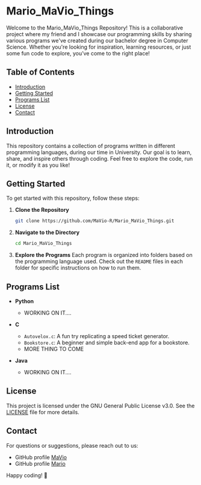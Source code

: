 # Mario_MaVio_Things

Welcome to the Mario_MaVio_Things Repository! This is a collaborative project where my friend and I showcase our programming skills by sharing various programs we've created during our bachelor degree in    Computer Science. Whether you're looking for inspiration, learning resources, or just some fun code to explore, you’ve come to the right place!

## Table of Contents

- [Introduction](#introduction)
- [Getting Started](#getting-started)
- [Programs List](#programs-list)
- [License](#license)
- [Contact](#contact)

## Introduction

This repository contains a collection of programs written in different programming languages, during our time in University. Our goal is to learn, share, and inspire others through coding. Feel free to explore the code, run it, or modify it as you like!

## Getting Started

To get started with this repository, follow these steps:

1. **Clone the Repository**
   ```bash
   git clone https://github.com/MaVio-R/Mario_MaVio_Things.git
   ```
2. **Navigate to the Directory**
   ```bash
   cd Mario_MaVio_Things
   ```
3. **Explore the Programs**
   Each program is organized into folders based on the programming language used. Check out the `README` files in each folder for specific instructions on how to run them.

## Programs List

- **Python**
  - WORKING ON IT....

- **C**
  - `Autovelox.c`: A fun try replicating a speed ticket generator.
  - `Bookstore.c`: A beginner and simple back-end app for a bookstore.
  - MORE THING TO COME

- **Java**
  - WORKING ON IT....

## License

This project is licensed under the GNU General Public License v3.0. See the [LICENSE](LICENSE) file for more details.

## Contact

For questions or suggestions, please reach out to us:

- GitHub profile [MaVio](https://github.com/MaVio-R)
- GitHub profile [Mario](https://github.com/)

Happy coding! 🚀
